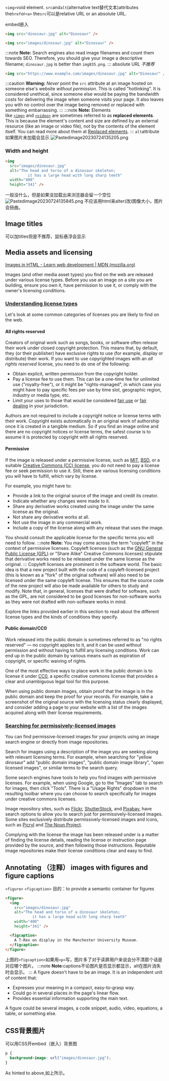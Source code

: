 `<img>`void element.
`src`and`alt`(alternative text替代文本)attributes
the`href`or`<a>`
the`src`可以是relative URL or an absolute URL.

embed嵌入
```html
<img src="dinosaur.jpg" alt="Dinosaur" />
```
```html
<img src="images/dinosaur.jpg" alt="Dinosaur" />
```
:::note
**Note:** Search engines also read image filenames and count them towards SEO. Therefore, you should give your image a descriptive filename; `dinosaur.jpg` is better than `img835.png`.
:::
absolute URL
*不推荐*
```html
<img src="https://www.example.com/images/dinosaur.jpg" alt="Dinosaur" />
```
:::caution
**Warning:** _Never_ point the `src` attribute at an image hosted on someone else's website _without permission_. This is called "hotlinking". It is considered unethical, since someone else would be paying the bandwidth costs for delivering the image when someone visits your page. It also leaves you with no control over the image being removed or replaced with something embarrassing.
:::
:::note
**Note:** Elements like [`<img>`](https://developer.mozilla.org/en-US/docs/Web/HTML/Element/img) and [`<video>`](https://developer.mozilla.org/en-US/docs/Web/HTML/Element/video) are sometimes referred to as **replaced elements**. This is because the element's content and size are defined by an external resource (like an image or video file), not by the contents of the element itself. You can read more about them at [Replaced elements](https://developer.mozilla.org/en-US/docs/Web/CSS/Replaced_element).
:::
`alt`attribute
如果图片未加载会显示
![Pastedimage20230724135205.png](../../img/Pastedimage20230724135205.png)
### Width and height
```html
<img
  src="images/dinosaur.jpg"
  alt="The head and torso of a dinosaur skeleton;
          it has a large head with long sharp teeth"
  width="400"
  height="341" />
```
一般没什么，但是如果没加载出来浏览器会留一个空位
![Pastedimage20230724135845.png](../../img/Pastedimage20230724135845.png)
不应该用html来alter(改)图像大小，图片会扭曲。

## Image titles
可以加titles但是不推荐，鼠标悬浮会显示

## Media assets and licensing
[Images in HTML - Learn web development | MDN (mozilla.org)](https://developer.mozilla.org/en-US/docs/Learn/HTML/Multimedia_and_embedding/Images_in_HTML#media_assets_and_licensing)

Images (and other media asset types) you find on the web are released under various license types. Before you use an image on a site you are building, ensure you own it, have permission to use it, or comply with the owner's licensing conditions.

### [Understanding license types](https://developer.mozilla.org/en-US/docs/Learn/HTML/Multimedia_and_embedding/Images_in_HTML#understanding_license_types)

Let's look at some common categories of licenses you are likely to find on the web.

#### All rights reserved

Creators of original work such as songs, books, or software often release their work under closed copyright protection. This means that, by default, they (or their publisher) have exclusive rights to use (for example, display or distribute) their work. If you want to use copyrighted images with an _all rights reserved_ license, you need to do one of the following:

- Obtain explicit, written permission from the copyright holder.
- Pay a license fee to use them. This can be a one-time fee for unlimited use ("royalty-free"), or it might be "rights-managed", in which case you might have to pay specific fees per use by time slot, geographic region, industry or media type, etc.
- Limit your uses to those that would be considered [fair use](https://fairuse.stanford.edu/overview/fair-use/what-is-fair-use/) or [fair dealing](https://www.bl.uk/business-and-ip-centre/articles/fair-dealing-copyright-explained) in your jurisdiction.

Authors are not required to include a copyright notice or license terms with their work. Copyright exists automatically in an original work of authorship once it is created in a tangible medium. So if you find an image online and there are no copyright notices or license terms, the safest course is to assume it is protected by copyright with all rights reserved.

#### Permissive

If the image is released under a permissive license, such as [MIT](https://mit-license.org/), [BSD](https://opensource.org/license/BSD-3-clause/), or a suitable [Creative Commons (CC) license](https://creativecommons.org/choose/), you do not need to pay a license fee or seek permission to use it. Still, there are various licensing conditions you will have to fulfill, which vary by license.

For example, you might have to:

- Provide a link to the original source of the image and credit its creator.
- Indicate whether any changes were made to it.
- Share any derivative works created using the image under the same license as the original.
- Not share any derivative works at all.
- Not use the image in any commercial work.
- Include a copy of the license along with any release that uses the image.

You should consult the applicable license for the specific terms you will need to follow.
:::note
**Note:** You may come across the term "copyleft" in the context of permissive licenses. Copyleft licenses (such as the [GNU General Public License (GPL)](https://www.gnu.org/licenses/gpl-3.0.en.html) or "Share Alike" Creative Commons licenses) stipulate that derivative works need to be released under the same license as the original.
:::
Copyleft licenses are prominent in the software world. The basic idea is that a new project built with the code of a copyleft-licensed project (this is known as a "fork" of the original software) will also need to be licensed under the same copyleft license. This ensures that the source code of the new project will also be made available for others to study and modify. Note that, in general, licenses that were drafted for software, such as the GPL, are not considered to be good licenses for non-software works as they were not drafted with non-software works in mind.

Explore the links provided earlier in this section to read about the different license types and the kinds of conditions they specify.

#### Public domain/CC0

Work released into the public domain is sometimes referred to as "no rights reserved" — no copyright applies to it, and it can be used without permission and without having to fulfill any licensing conditions. Work can end up in the public domain by various means such as expiration of copyright, or specific waiving of rights.

One of the most effective ways to place work in the public domain is to license it under [CC0](https://creativecommons.org/share-your-work/public-domain/cc0/), a specific creative commons license that provides a clear and unambiguous legal tool for this purpose.

When using public domain images, obtain proof that the image is in the public domain and keep the proof for your records. For example, take a screenshot of the original source with the licensing status clearly displayed, and consider adding a page to your website with a list of the images acquired along with their license requirements.

### [Searching for permissively-licensed images](https://developer.mozilla.org/en-US/docs/Learn/HTML/Multimedia_and_embedding/Images_in_HTML#searching_for_permissively-licensed_images)

You can find permissive-licensed images for your projects using an image search engine or directly from image repositories.

Search for images using a description of the image you are seeking along with relevant licensing terms. For example, when searching for "yellow dinosaur" add "public domain images", "public domain image library", "open licensed images", or similar terms to the search query.

Some search engines have tools to help you find images with permissive licenses. For example, when using Google, go to the "Images" tab to search for images, then click "Tools". There is a "Usage Rights" dropdown in the resulting toolbar where you can choose to search specifically for images under creative commons licenses.

Image repository sites, such as [Flickr](https://flickr.com/), [ShutterStock](https://www.shutterstock.com/), and [Pixabay](https://pixabay.com/), have search options to allow you to search just for permissively-licensed images. Some sites exclusively distribute permissively-licensed images and icons, such as [Picryl](https://picryl.com/) and [The Noun Project](https://thenounproject.com/).

Complying with the license the image has been released under is a matter of finding the license details, reading the license or instruction page provided by the source, and then following those instructions. Reputable image repositories make their license conditions clear and easy to find.

## Annotating （注释） images with figures and figure captions
`<figure>` `<figcaption>`
目的：to provide a semantic container for figures
```html
<figure>
  <img
    src="images/dinosaur.jpg"
    alt="The head and torso of a dinosaur skeleton;
            it has a large head with long sharp teeth"
    width="400"
    height="341" />

  <figcaption>
    A T-Rex on display in the Manchester University Museum.
  </figcaption>
</figure>
```
上图的`<figcaption>`如果用`<p>`写，图片多了对于读屏用户来说会分不清那个话是对应哪个图片。
:::note
**Note**:captions不论图片是否显示都显示，alt在图片消失时会显示。
:::
A figure doesn't have to be an image. It is an independent unit of content that:

- Expresses your meaning in a compact, easy-to-grasp way.
- Could go in several places in the page's linear flow.
- Provides essential information supporting the main text.

A figure could be several images, a code snippet, audio, video, equations, a table, or something else.

## CSS背景图片
可以用CSS开embed（嵌入）背景图

```css
p {
  background-image: url("images/dinosaur.jpg");
}
```

As hinted to above,如上所示。
